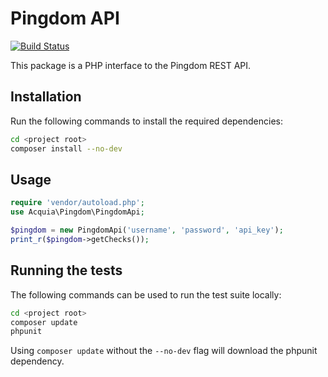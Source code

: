 Pingdom API
===========

[![Build Status](https://travis-ci.org/psynaptic/pingdom-api.png?branch=master)](https://travis-ci.org/psynaptic/pingdom-api)

This package is a PHP interface to the Pingdom REST API.

Installation
------------

Run the following commands to install the required dependencies:

```bash
cd <project root>
composer install --no-dev
```

Usage
-----

```php
require 'vendor/autoload.php';
use Acquia\Pingdom\PingdomApi;

$pingdom = new PingdomApi('username', 'password', 'api_key');
print_r($pingdom->getChecks());
```

Running the tests
-----------------

The following commands can be used to run the test suite locally:

```bash
cd <project root>
composer update
phpunit
```

Using `composer update` without the `--no-dev` flag will download the phpunit
dependency.

